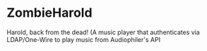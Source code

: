 # ZombieHarold
Harold, back from the dead!  (A music player that authenticates via LDAP/One-Wire to play music from Audiophiler's API
